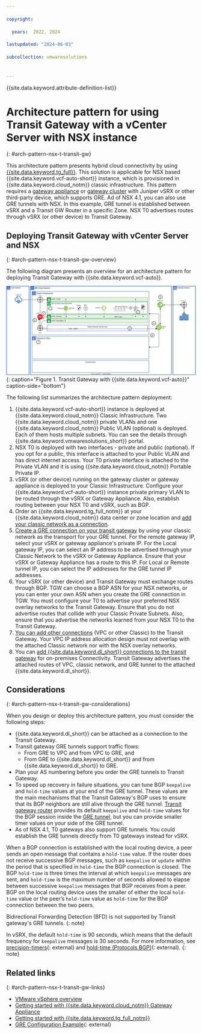 ```yaml
---

copyright:

  years:  2022, 2024

lastupdated: "2024-06-03"

subcollection: vmwaresolutions


---
```


{{site.data.keyword.attribute-definition-list}}

# Architecture pattern for using Transit Gateway with a vCenter Server with NSX instance
{: #arch-pattern-nsx-t-transit-gw}

This architecture pattern presents hybrid cloud connectivity by using [{{site.data.keyword.tg_full}}](/docs/transit-gateway?topic=transit-gateway-about). This solution is applicable for NSX based {{site.data.keyword.vcf-auto-short}} instance, which is provisioned in {{site.data.keyword.cloud_notm}} classic infrastructure. This pattern requires a [gateway appliance](/docs/gateway-appliance?topic=gateway-appliance-about) or [gateway cluster](/docs/vmwaresolutions?topic=vmwaresolutions-vc_orderinginstance-addl-clusters#vc_orderinginstance-addl-clusters-gate) with Juniper vSRX or other third-party device, which supports GRE. Ad of NSX 4.1, you can also use GRE tunnels with NSX. In this example, GRE tunnel is established between vSRX and a Transit GW Router in a specific Zone. NSX T0 advertises routes through vSRX (or other device) to Transit Gateway.

## Deploying Transit Gateway with vCenter Server and NSX
{: #arch-pattern-nsx-t-transit-gw-overview}

The following diagram presents an overview for an architecture pattern for deploying Transit Gateway with {{site.data.keyword.vcf-auto}}.

![Transit Gateway with {{site.data.keyword.vcf-auto}}](../../images/arch-pattern-vcs-nsx-t-transit-gw.svg "Transit Gateway with {{site.data.keyword.vcf-auto}}."){: caption="Figure 1. Transit Gateway with {{site.data.keyword.vcf-auto}}" caption-side="bottom"}

The following list summarizes the architecture pattern deployment:

1. {{site.data.keyword.vcf-auto-short}} instance is deployed at {{site.data.keyword.cloud_notm}} Classic Infrastructure. Two {{site.data.keyword.cloud_notm}} private VLANs and one {{site.data.keyword.cloud_notm}} Public VLAN (optional) is deployed. Each of them hosts multiple subnets. You can see the details through {{site.data.keyword.vmwaresolutions_short}} portal.
2. NSX T0 is deployed with two interfaces - private and public (optional). If you opt for a public, this interface is attached to your Public VLAN and has direct internet access. Your T0 private interface is attached to the Private VLAN and it is using {{site.data.keyword.cloud_notm}} Portable Private IP.
3. vSRX (or other device) running on the gateway cluster or gateway appliance is deployed to your Classic Infrastructure. Configure your {{site.data.keyword.vcf-auto-short}} instance private primary VLAN to be routed through the vSRX or Gateway Appliance. Also, establish routing between your NSX T0 and vSRX, such as BGP.
4. Order an {{site.data.keyword.tg_full_notm}} at your {{site.data.keyword.cloud_notm}} data center or zone location and [add your classic network as a connection](/docs/transit-gateway?topic=transit-gateway-adding-connections).
5. [Create a GRE connection on your transit gateway](/docs/transit-gateway?topic=transit-gateway-redundant-gre-connection&interface=ui) by using your classic network as the transport for your GRE tunnel. For the remote gateway IP, select your vSRX or gateway appliance's private IP. For the Local gateway IP, you can select an IP address to be advertised through your Classic Network to the vSRX or Gateway Appliance. Ensure that your vSRX or Gateway Appliance has a route to this IP. For Local or Remote tunnel IP, you can select the IP addresses for the GRE tunnel IP addresses.
6. Your vSRX (or other device) and Transit Gateway must exchange routes through BGP. TGW can choose a BGP ASN for your NSX networks, or you can enter your own ASN when you create the GRE connection in TGW. You must configure your T0 to advertise your preferred NSX overlay networks to the Transit Gateway. Ensure that you do not advertise routes that collide with your Classic Private Subnets. Also, ensure that you advertise the networks learned from your NSX T0 to the Transit Gateway.
7. [You can add other connections](/docs/transit-gateway?topic=transit-gateway-adding-connections) (VPC or other Classic) to the Transit Gateway. Your VPC IP address allocation design must not overlap with the attached Classic network nor with the NSX overlay networks.
8. You can [add {{site.data.keyword.dl_short}} connections to the transit gateway](/docs/transit-gateway?topic=transit-gateway-adding-connections) for on-premises Connectivity. Transit Gateway advertises the attached routes of VPC, classic network, and GRE tunnel to the attached {{site.data.keyword.dl_short}}.

## Considerations
{: #arch-pattern-nsx-t-transit-gw-considerations}

When you design or deploy this architecture pattern, you must consider the following steps:

* {{site.data.keyword.dl_short}} can be attached as a connection to the Transit Gateway.
* Transit gateway GRE tunnels support traffic flows:
   * From GRE to VPC and from VPC to GRE, and
   * From GRE to {{site.data.keyword.dl_short}} and from {{site.data.keyword.dl_short}} to GRE.
* Plan your AS numbering before you order the GRE tunnels to Transit Gateway.
* To speed up recovery in failure situations, you can tune BGP `keepalive` and `hold-time` values at your end of the GRE tunnel. These values are the main mechanisms that the Transit Gateway's BGP uses to ensure that its BGP neighbors are still alive through the GRE tunnel. [Transit gateway router](/docs/transit-gateway) provides its default `keepalive` and `hold-time` values for the BGP session inside the [GRE tunnel](/docs/transit-gateway?topic=transit-gateway-redundant-gre-connection&interface=ui), but you can provide smaller timer values on your side of the GRE tunnel.
* As of NSX 4.1, T0 gateways also support GRE tunnels. You could establish the GRE tunnels directly from T0 gateways instead for vSRX.

When a BGP connection is established with the local routing device, a peer sends an open message that contains a `hold-time` value. If the router does not receive successive BGP messages, such as `keepalive` or `update` within the period that is specified in `hold-time` the BGP connection is closed. The BGP `hold-time` is three times the interval at which `keepalive` messages are sent, and `hold-time` is the maximum number of seconds allowed to elapse between successive `keepalive` messages that BGP receives from a peer. BGP on the local routing device uses the smaller of either the local `hold-time` value or the peer’s `hold-time` value as `hold-time` for the BGP connection between the two peers.

Bidirectional Forwarding Detection (BFD) is not supported by Transit gateway's GRE tunnels.
{: note}

In vSRX, the default `hold-time` is 90 seconds, which means that the default frequency for `keepalive` messages is 30 seconds. For more information, see [precision-timers](https://www.juniper.net/documentation/us/en/software/junos/cli-reference/topics/ref/statement/precision-timers-edit-protocols-bgp.html){: external} and [hold-time (Protocols BGP)](https://www.juniper.net/documentation/us/en/software/junos/cli-reference/topics/ref/statement/hold-time-edit-protocols-bgp.html){: external}.
{: note}

## Related links
{: #arch-pattern-nsx-t-transit-gw-links}

* [VMware vSphere overview](/docs/vmwaresolutions?topic=vmwaresolutions-vs_vsphereoverview)
* [Getting started with {{site.data.keyword.cloud_notm}} Gateway Appliance](/docs/gateway-appliance?topic=gateway-appliance-getting-started)
* [Getting started with {{site.data.keyword.tg_full_notm}}](/docs/transit-gateway?topic=transit-gateway-getting-started)
* [GRE Configuration Example](https://supportportal.juniper.net/s/article/Junos-GRE-Configuration-Example?language=en_US){: external}
